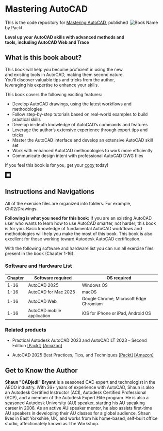# Mastering AutoCAD

<a href="https://www.packtpub.com/en-us/product/mastering-autocad-2025-9781837639694"><img src="https://content.packt.com/_/image/original/B19422/cover_image.jpg?version=1739527220" alt="Book Name" height="256px" align="right"></a>

This is the code repository for [Mastering AutoCAD](https://www.packtpub.com/en-us/product/mastering-autocad-2025-9781837639694), published by Packt.

**Level up your AutoCAD skills with advanced methods and tools, including AutoCAD Web and Trace**

## What is this book about?
This book will help you become proficient in using the new and existing tools in AutoCAD, making them second nature. You’ll discover valuable tips and tricks from the author, leveraging his expertise to enhance your skills.

This book covers the following exciting features: 
* Develop AutoCAD drawings, using the latest workflows and methodologies
* Follow step-by-step tutorials based on real-world examples to build practical skills
* Develop in-depth knowledge of AutoCAD’s commands and features
* Leverage the author‘s extensive experience through expert tips and tricks
* Master the AutoCAD interface and develop an extensive AutoCAD skill set
* Work with enhanced AutoCAD methodologies to work more efficiently
* Communicate design intent with professional AutoCAD DWG files

If you feel this book is for you, get your [copy](https://www.amazon.com/Mastering-AutoCAD-2025-including-functionality/dp/1837639698) today!

<a href="https://www.packtpub.com/?utm_source=github&utm_medium=banner&utm_campaign=GitHubBanner"><img src="https://raw.githubusercontent.com/PacktPublishing/GitHub/master/GitHub.png" 
alt="https://www.packtpub.com/" border="5" /></a>


## Instructions and Navigations
All of the exercise files are organized into folders. For example, Ch02/Drawings.

**Following is what you need for this book:**
If you are an existing AutoCAD user who wants to learn how to use AutoCAD smarter, not harder, this book is for you. Basic knowledge of fundamental AutoCAD workflows and methodologies will help you make the most of this book. This book is also excellent for those working toward Autodesk AutoCAD certification.

With the following software and hardware list you can run all exercise files present in the book (Chapter 1-16).

### Software and Hardware List

| Chapter  | Software required                   | OS required                        |
| -------- | ------------------------------------| -----------------------------------|
| 1-16        | AutoCAD 2025                     | Windows OS |
| 1-16        | AutoCAD for Mac 2025            | macOS |
| 1-16        | AutoCAD Web            | Google Chrome, Microsoft Edge Chromium |
| 1-16        | AutoCAD mobile application            | iOS for iPhone or iPad, Android OS |

### Related products
* Practical Autodesk AutoCAD 2023 and AutoCAD LT 2023 – Second Edition [[Packt]](https://www.packtpub.com/en-us/product/practical-autodesk-autocad-2023-and-autocad-lt-2023-9781801816465) [[Amazon]](https://www.amazon.com/Practical-Autodesk-AutoCAD-2023-beginners/dp/1801816468/)

* AutoCAD 2025 Best Practices, Tips, and Techniques [[Packt]](https://www.packtpub.com/en-us/product/autocad-2025-best-practices-tips-and-techniques-9781837636723) [[Amazon]](https://www.amazon.com/AutoCAD-2025-Best-Practices-Techniques/dp/1837636729)

## Get to Know the Author
**Shaun "CADjedi" Bryant** is a seasoned CAD expert and technologist in the AECO industry. With 36+ years of experience with AutoCAD, Shaun is also an Autodesk Certified Instructor (ACI), Autodesk Certified Professional (ACP), and a member of the Autodesk Expert Elite program. He is also a seasoned Autodesk University (AU) speaker, starting his AU speaking career in 2006. As an active AU speaker mentor, he also assists first-time AU speakers in developing their AU classes for a global audience.
Shaun lives in East Yorkshire, UK, and works from his home-based, self-built office studio, affectionately known as The Workshop.
